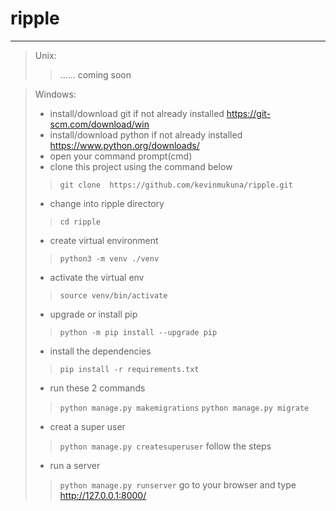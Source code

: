 # ripple


----
> Unix:
>> ...... coming soon 

> Windows:
> - install/download git if not already installed  https://git-scm.com/download/win
> - install/download python if not already installed https://www.python.org/downloads/
> - open your command prompt(cmd) 
> - clone this project using the command below
>> `git clone  https://github.com/kevinmukuna/ripple.git`
> - change into ripple directory
>> `cd ripple`
> - create virtual environment 
>> `python3 -m venv ./venv`
> - activate the virtual env
>> `source venv/bin/activate`
> - upgrade or install pip 
>> `python -m pip install --upgrade pip`
> - install the dependencies
>> `pip install -r requirements.txt`  
> - run these 2 commands
>> `python manage.py makemigrations`
>> `python manage.py migrate`
> - creat a super user 
>> `python manage.py createsuperuser` follow the steps 
> - run a server
>>  `python manage.py runserver`
> go to your browser and type http://127.0.0.1:8000/